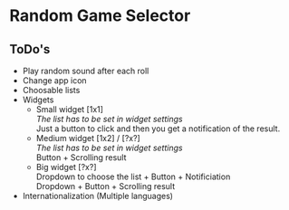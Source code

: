 # Random Game Selector
## ToDo's
* Play random sound after each roll
* Change app icon
* Choosable lists
* Widgets
  * Small widget [1x1]\
    *The list has to be set in widget settings*\
    Just a button to click and then you get a notification of the result.
  * Medium widget [1x2] / [?x?]\
   *The list has to be set in widget settings*\
    Button + Scrolling result
  * Big widget [?x?]\
    Dropdown to choose the list + Button + Notificiation\
    Dropdown + Button + Scrolling result
* Internationalization (Multiple languages)
